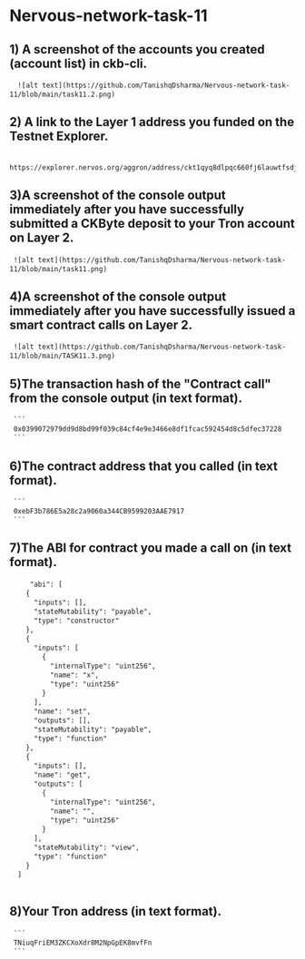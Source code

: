 # Nervous-network-task-11



## 1) A screenshot of the accounts you created (account list) in ckb-cli.
      
      ![alt text](https://github.com/TanishqDsharma/Nervous-network-task-11/blob/main/task11.2.png)

## 2) A link to the Layer 1 address you funded on the Testnet Explorer. 
      
      https://explorer.nervos.org/aggron/address/ckt1qyq8dlpqc660fj6lauwtfsdjcvunlrwgqslsqupaej

## 3)A screenshot of the console output immediately after you have successfully submitted a CKByte deposit to your Tron account on Layer 2.

     ![alt text](https://github.com/TanishqDsharma/Nervous-network-task-11/blob/main/task11.png)
## 4)A screenshot of the console output immediately after you have successfully issued a smart contract calls on Layer 2.

     ![alt text](https://github.com/TanishqDsharma/Nervous-network-task-11/blob/main/TASK11.3.png)

## 5)The transaction hash of the "Contract call" from the console output (in text format).
       
     ```
     0x0399072979dd9d8bd99f039c84cf4e9e3466e8df1fcac592454d8c5dfec37228
     ```


## 6)The contract address that you called (in text format).
     ```
     0xebF3b786E5a28c2a9060a344CB9599203AAE7917
     ```


## 7)The ABI for contract you made a call on (in text format).

```
     "abi": [
    {
      "inputs": [],
      "stateMutability": "payable",
      "type": "constructor"
    },
    {
      "inputs": [
        {
          "internalType": "uint256",
          "name": "x",
          "type": "uint256"
        }
      ],
      "name": "set",
      "outputs": [],
      "stateMutability": "payable",
      "type": "function"
    },
    {
      "inputs": [],
      "name": "get",
      "outputs": [
        {
          "internalType": "uint256",
          "name": "",
          "type": "uint256"
        }
      ],
      "stateMutability": "view",
      "type": "function"
    }
  ]
     
```

## 8)Your Tron address (in text format).
     
     ```
     TNiuqFriEM3ZKCXoXdr8M2NpGpEK8mvfFn
     ```

    
